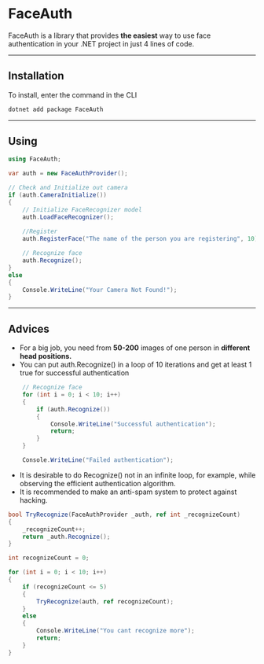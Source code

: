 # FaceAuth

FaceAuth is a library that provides **the easiest** way to use face authentication in your .NET project in just 4 lines of code.

---

## Installation

To install, enter the command in the CLI

```bash 
dotnet add package FaceAuth
```
---

## Using

```csharp
using FaceAuth;

var auth = new FaceAuthProvider();

// Check and Initialize out camera
if (auth.CameraInitialize())
{
    // Initialize FaceRecognizer model
    auth.LoadFaceRecognizer();
    
    //Register
    auth.RegisterFace("The name of the person you are registering", 10);

    // Recognize face
    auth.Recognize();
}
else
{
    Console.WriteLine("Your Camera Not Found!");
}
```

---

## Advices

* For a big job, you need from **50-200** images of one person in **different head positions.**
* You can put auth.Recognize() in a loop of 10 iterations and get at least 1 true for successful authentication
```csharp
    // Recognize face
    for (int i = 0; i < 10; i++)
    {
        if (auth.Recognize())
        {
            Console.WriteLine("Successful authentication");
            return;
        }
    }

    Console.WriteLine("Failed authentication");
```
* It is desirable to do Recognize() not in an infinite loop, for example, while observing the efficient authentication algorithm.
* It is recommended to make an anti-spam system to protect against hacking.
```csharp
bool TryRecognize(FaceAuthProvider _auth, ref int _recognizeCount)
{
    _recognizeCount++;
    return _auth.Recognize();
}

int recognizeCount = 0;

for (int i = 0; i < 10; i++)
{
    if (recognizeCount <= 5)
    {
        TryRecognize(auth, ref recognizeCount);
    }
    else
    {
        Console.WriteLine("You cant recognize more");
        return;
    }
}
```
